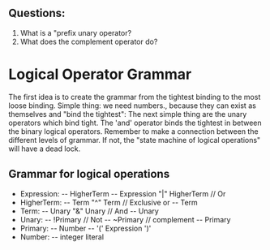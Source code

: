 ## Questions: 
1. What is a "prefix unary operator?
2. What does the complement operator do?

# Logical Operator Grammar
The first idea is to create the grammar from the tightest binding to the most loose binding.
Simple thing: we need numbers., because they can exist as themselves and "bind the tightest":
The next simple thing are the unary operators which bind tight.
The 'and' operator binds the tightest in between the binary logical operators.
Remember to make a connection between the different levels of grammar. If not, the "state machine of 
logical operations" will have a dead lock.
 
## Grammar for logical operations
- Expression:
-- HigherTerm 
-- Expression "|" HigherTerm // Or
- HigherTerm:
-- Term "^" Term	// Exclusive or
-- Term
- Term:
-- Unary "&" Unary	// And
-- Unary
- Unary:
-- !Primary	// Not
-- ~Primary	// complement
-- Primary
- Primary:
-- Number
-- '(' Expression ')'
- Number:
-- integer literal